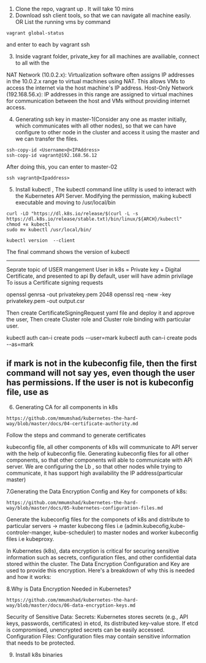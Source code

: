 1. Clone the repo, vagrant up . It will take 10 mins
2. Download ssh client tools, so that we can navigate all machine easily. OR List the running vms by command 
```
vagrant global-status
```
and enter to each by  vagrant ssh <Name of the VM>

3.  Inside vagrant folder, private_key for all machines are availiable, connect to all with the

NAT Network (10.0.2.x): Virtualization software often assigns IP addresses in the 10.0.2.x range to virtual machines using NAT. This allows VMs to access the internet via the host machine's IP address.
Host-Only Network (192.168.56.x): IP addresses in this range are assigned to virtual machines for communication between the host and VMs without providing internet access.

4. Generating ssh key  in master-1(Consider any one as master initially, which communicates with all other nodes), so that we can have configure to other node in the cluster and access it using the master and we can transfer the files.
```
ssh-copy-id <Username>@<IPAddress>
ssh-copy-id vagrant@192.168.56.12
```
After doing this, you can enter to master-02 
```
ssh vagrant@<Ipaddress>
```
5. Install kubectl , The kubectl command line utility is used to interact with the Kubernetes API Server. Modifying the permission, making kubectl executable and moving to /usr/local/bin
```
curl -LO "https://dl.k8s.io/release/$(curl -L -s https://dl.k8s.io/release/stable.txt)/bin/linux/${ARCH}/kubectl"
chmod +x kubectl
sudo mv kubectl /usr/local/bin/

kubectl version  --client
```
The final command shows the version of kubectl

-------------------------------------------------------------------------------------------------
Seprate topic of USER mangement
User in k8s = Private key + Digital Certificate, and presented to api
By default, user will have admin privilage 
To issus a Certificate signing requests

openssl genrsa -out privatekey.pem 2048
openssl req -new -key privatekey.pem -out output.csr


Then create  CertificateSigningRequest yaml file and deploy it and approve the user, Then create Cluster role and Cluster role binding with particular user.

kubectl auth can-i create pods --user=mark
kubectl auth can-i create pods --as=mark

if mark is not in the kubeconfig file, then the first command will not say yes, even though the user has permissions.
If the user is not is kubeconfig file, use as 
-------------------------------------------------------------------------------------------------------

6. Generating CA for all components in k8s
   
```
https://github.com/mmumshad/kubernetes-the-hard-way/blob/master/docs/04-certificate-authority.md
```
Follow the steps and command to generate certificates

kubeconfig file, all other components of k8s will communicate to API server with the help of kubeconfig file. Generating kubeconfig files for all other components, so that other components will able to communicate with APi server. We are configuring the Lb , so that other nodes while trying to communicate, it has support high availability the IP address(particular master)

7.Generating the Data Encryption Config and Key for componets of k8s:
```
https://github.com/mmumshad/kubernetes-the-hard-way/blob/master/docs/05-kubernetes-configuration-files.md
```

Generate the kubeconfig files for the componets of k8s and distribute to particular servers -> master kubecong files i.e (admin.kubecofig,kube-controler-manger, kube-scheduler) to master nodes and worker kubeconfig files  i.e kubeproxy.

In Kubernetes (k8s), data encryption is critical for securing sensitive information such as secrets, configuration files, and other confidential data stored within the cluster. The Data Encryption Configuration and Key are used to provide this encryption. Here's a breakdown of why this is needed and how it works:

8.Why is Data Encryption Needed in Kubernetes?

```
https://github.com/mmumshad/kubernetes-the-hard-way/blob/master/docs/06-data-encryption-keys.md
```

Security of Sensitive Data:
Secrets: Kubernetes stores secrets (e.g., API keys, passwords, certificates) in etcd, its distributed key-value store. If etcd is compromised, unencrypted secrets can be easily accessed.
Configuration Files: Configuration files may contain sensitive information that needs to be protected.

9. Install k8s binaries



